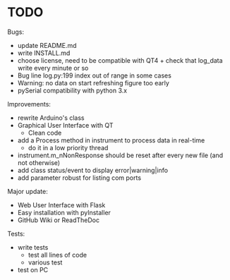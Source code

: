 TODO
====

Bugs:
  + update README.md
  + write INSTALL.md
  + choose license, need to be compatible with QT4  + check that log_data write every minute or so
  + Bug line log.py:199 index out of range in some cases
  + Warning: no data on start refreshing figure too early
  + pySerial compatibility with python 3.x

Improvements:
  + rewrite Arduino's class
  + Graphical User Interface with QT
      + Clean code
  + add a Process method in instrument to process data in real-time
      + do it in a low priority thread
  + instrument.m_nNonResponse should be reset after every new file (and not otherwise)
  + add class status/event to display error|warning|info
  + add parameter robust for listing com ports

Major update:
  + Web User Interface with Flask
  + Easy installation with pyInstaller
  + GitHub Wiki or ReadTheDoc

Tests:
  + write tests
    + test all lines of code
    + various test
  + test on PC

